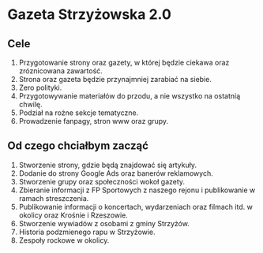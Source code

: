 # Gazeta Strzyżowska 2.0

## Cele

1. Przygotowanie strony oraz gazety, w której będzie ciekawa oraz zróznicowana zawartość.
2. Strona oraz gazeta będzie przynajmniej zarabiać na siebie.
3. Zero polityki.
4. Przygotowywanie materiałów do przodu, a nie wszystko na ostatnią chwilę.
5. Podział na rożne sekcje tematyczne.
6. Prowadzenie fanpagy, stron www oraz grupy.

## Od czego chciałbym zacząć

1. Stworzenie strony, gdzie będą znajdować się artykuły.
2. Dodanie do strony Google Ads oraz banerów reklamowych.
3. Stworzenie grupy oraz społeczności wokoł gazety.
4. Zbieranie informacji z FP Sportowych z naszego rejonu i publikowanie w ramach streszczenia.
5. Publikowanie informacji o koncertach, wydarzeniach oraz filmach itd. w okolicy oraz Krośnie i Rzeszowie.
6. Stworzenie wywiadów z osobami z gminy Strzyżów.
7. Historia podzmienego rapu w Strzyżowie.
8. Zespoły rockowe w okolicy.